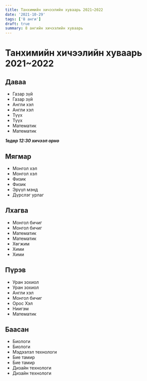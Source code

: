 ```yaml
---
title: Танхимийн хичээлийн хуваарь 2021~2022
date: '2021-10-29'
tags: ['8 анги']
draft: true
summary: 8 ангийн хичээлийн хуваарь
---
```


# Танхимийн хичээлийн хуваарь 2021~2022

## Даваа

- Газар зүй
- Газар зүй
- Англи хэл
- Англи хэл
- Түүх
- Түүх
- Математик
- Математик

**_1өдөр 12:30 хичээл орно_**

## Мягмар

- Монгол хэл
- Монгол хэл
- Физик
- Физик
- Эрүүл мэнд
- Дүрслэг урлаг

## Лхагва

- Монгол бичиг
- Монгол бичиг
- Математик
- Математик
- Хөгжим
- Хими
- Хими

## Пүрэв

- Уран зохиол
- Уран зохиол
- Англи хэл
- Монгол бичиг
- Орос Хэл
- Ниигэм
- Математик

## Баасан

- Биологи
- Биологи
- Мэдээлэл технологи
- Бие тамир
- Бие тамир
- Дизайн технологи
- Дизайн технологи
